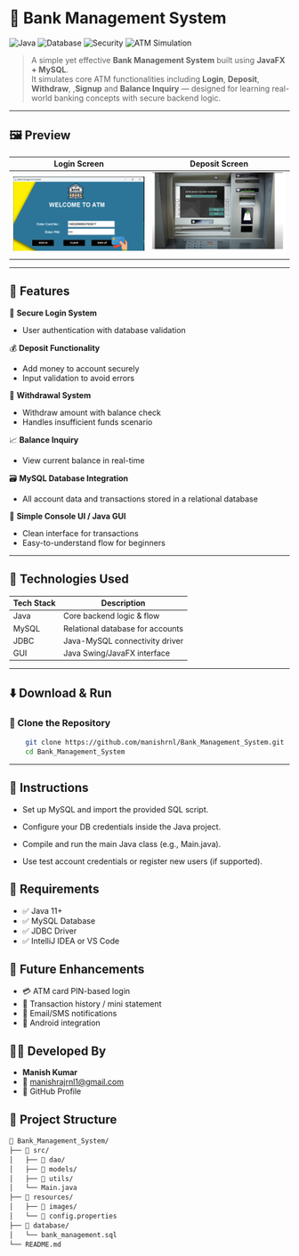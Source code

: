 # 🏦 Bank Management System

![Java](https://img.shields.io/badge/Java-Backend-red.svg?style=for-the-badge)
![Database](https://img.shields.io/badge/Database-MySQL-yellow.svg?style=for-the-badge)
![Security](https://img.shields.io/badge/Feature-Secure%20Login-brightgreen?style=for-the-badge)
![ATM Simulation](https://img.shields.io/badge/Simulation-ATM-blue?style=for-the-badge)

> A simple yet effective **Bank Management System** built using **JavaFX + MySQL**.  
> It simulates core ATM functionalities including **Login**, **Deposit**, **Withdraw**, ,**Signup** and **Balance Inquiry** — designed for learning real-world banking concepts with secure backend logic.

---

## 🖼️ Preview

| Login Screen | Deposit Screen |
|--------------|----------------|
| ![Login](Images/Login_Screen.png) | ![Deposit](Images/Deposit.png) |

---

## 🚀 Features

🔐 **Secure Login System**  
- User authentication with database validation

💰 **Deposit Functionality**  
- Add money to account securely  
- Input validation to avoid errors

💸 **Withdrawal System**  
- Withdraw amount with balance check  
- Handles insufficient funds scenario

📈 **Balance Inquiry**  
- View current balance in real-time

🗃️ **MySQL Database Integration**  
- All account data and transactions stored in a relational database

🧰 **Simple Console UI / Java GUI**  
- Clean interface for transactions  
- Easy-to-understand flow for beginners

---

## 🔧 Technologies Used

| Tech Stack     | Description                             |
|----------------|-----------------------------------------|
| Java           | Core backend logic & flow               |
| MySQL          | Relational database for accounts        |
| JDBC           | Java-MySQL connectivity driver          |
| GUI            | Java Swing/JavaFX interface             |

---

## ⬇️ Download & Run

### 🔗 Clone the Repository

```bash
    git clone https://github.com/manishrnl/Bank_Management_System.git
    cd Bank_Management_System

```


---



## 🧭 Instructions

- Set up MySQL and import the provided SQL script.

- Configure your DB credentials inside the Java project.

- Compile and run the main Java class (e.g., Main.java).

- Use test account credentials or register new users (if supported).

## 📌 Requirements
- ✅ Java 11+
- ✅ MySQL Database
- ✅ JDBC Driver
- ✅ IntelliJ IDEA or VS Code

## 📣 Future Enhancements
- 💳 ATM card PIN-based login
- 🧾 Transaction history / mini statement
- 📧 Email/SMS notifications
- 📱 Android integration

## 👨‍💻 Developed By
- **Manish Kumar**
- 📧 manishrajrnl1@gmail.com
- 🔗 GitHub Profile

## 📂 Project Structure
```bash
📁 Bank_Management_System/
├── 📁 src/
│   ├── 📁 dao/
│   ├── 📁 models/
│   ├── 📁 utils/
│   └── Main.java
├── 📁 resources/
│   ├── 📁 images/
│   └── 📄 config.properties
├── 📁 database/
│   └── bank_management.sql
└── README.md
```

